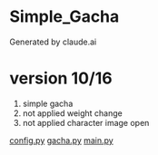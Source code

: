 # Simple_Gacha

Generated by claude.ai

# version 10/16
1. simple gacha
2. not applied weight change
3. not applied character image open

[config.py](https://github.com/user-attachments/files/22941138/config.py)
[gacha.py](https://github.com/user-attachments/files/22941139/gacha.py)
[main.py](https://github.com/user-attachments/files/22941140/main.py)
